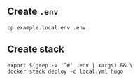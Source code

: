 ## Create `.env`

```shell
cp example.local.env .env
```

## Create stack

```shell
export $(grep -v '^#' .env | xargs) && \
docker stack deploy -c local.yml hugo
```
